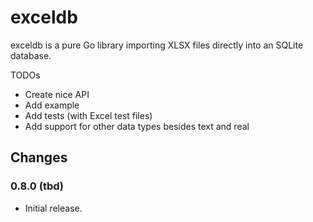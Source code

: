 # exceldb

exceldb is a pure Go library importing XLSX files directly into an SQLite database. 

TODOs
* Create nice API
* Add example
* Add tests (with Excel test files)
* Add support for other data types besides text and real

## Changes

### 0.8.0 (tbd)

* Initial release.